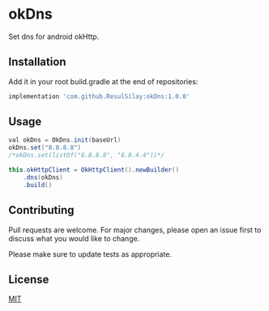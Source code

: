# okDns

Set dns for android okHttp.

## Installation

Add it in your root build.gradle at the end of repositories:

```bash
implementation 'com.github.ResulSilay:okDns:1.0.0'
```

## Usage

```java
val okDns = OkDns.init(baseUrl)
okDns.set("8.8.8.8")
/*okDns.set(listOf("8.8.8.8", "8.8.4.4"))*/

this.okHttpClient = OkHttpClient().newBuilder()
    .dns(okDns)
    .build()
```

## Contributing
Pull requests are welcome. For major changes, please open an issue first to discuss what you would like to change.

Please make sure to update tests as appropriate.

## License
[MIT](https://choosealicense.com/licenses/mit/)